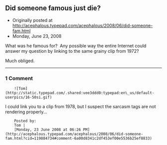 ## Did someone famous just die?

 * Originally posted at http://acephalous.typepad.com/acephalous/2008/06/did-someone-fam.html
 * Monday, June 23, 2008



What was he famous for?  Any possible way the entire Internet could answer my question by linking to the same grainy clip from 1972?  

Much obliged.

		

* * *

### 1 Comment 

		

                
[]()

	

		![Tom](http://static.typepad.com/.shared:vee3ddd0:typepad:en\_us/default-userpics/16-50si.gif)
	

	

		

I could link you to a clip from 1978, but I suspect the sarcasm tags are not rendering properly...

	

		Posted by:
		Tom |
		[Monday, 23 June 2008 at 06:26 PM](http://acephalous.typepad.com/acephalous/2008/06/did-someone-fam.html?cid=119884734#comment-6a00d8341c2df453ef00e5536b25ef8833)

		

        